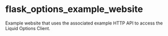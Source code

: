 # flask_options_example_website
Example website that uses the associated example HTTP API to access the Liquid Options Client.

